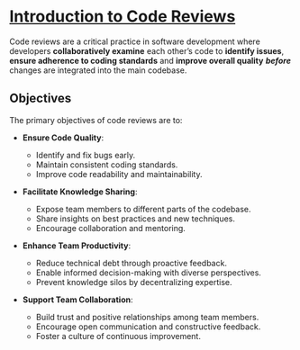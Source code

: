 # [Introduction to Code Reviews](#introduction-to-code-reviews)

Code reviews are a critical practice in software development where developers
**collaboratively examine** each other’s code to **identify issues**, **ensure adherence
 to coding standards** and **improve overall quality** ***before*** changes are integrated
 into the main codebase.

## Objectives

The primary objectives of code reviews are to:

- **Ensure Code Quality**:

    - Identify and fix bugs early.
    - Maintain consistent coding standards.
    - Improve code readability and maintainability.

- **Facilitate Knowledge Sharing**:

    - Expose team members to different parts of the codebase.
    - Share insights on best practices and new techniques.
    - Encourage collaboration and mentoring.

- **Enhance Team Productivity**:

    - Reduce technical debt through proactive feedback.
    - Enable informed decision-making with diverse perspectives.
    - Prevent knowledge silos by decentralizing expertise.

- **Support Team Collaboration**:

    - Build trust and positive relationships among team members.
    - Encourage open communication and constructive feedback.
    - Foster a culture of continuous improvement.
